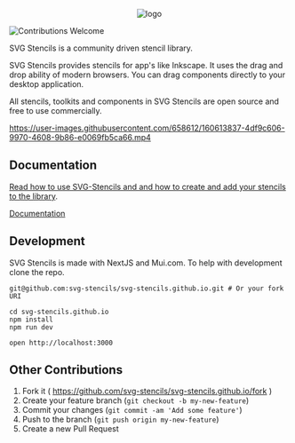 <p align="center">
    <img alt="logo" src="https://svg-stencils.github.io/images/logo-big.png">
</p>

![Contributions Welcome](https://img.shields.io/badge/Contributions-welcome-blue.svg)

SVG Stencils is a community driven stencil library.

SVG Stencils provides stencils for app's like Inkscape. It uses the drag
and drop ability of modern browsers. You can drag components directly to your
desktop application.

All stencils, toolkits and components in SVG Stencils are open source and free
to use commercially.

https://user-images.githubusercontent.com/658612/160613837-4df9c606-9970-4608-9b86-e0069fb5ca66.mp4

## Documentation

[Read how to use SVG-Stencils and and how to create and add your stencils to the
library](./DOCUMENTATION.md).

[Documentation](./DOCUMENTATION.md)

## Development

SVG Stencils is made with NextJS and Mui.com. To help with development clone the repo.

```
git@github.com:svg-stencils/svg-stencils.github.io.git # Or your fork URI

cd svg-stencils.github.io
npm install
npm run dev

open http://localhost:3000
```


## Other Contributions

1. Fork it ( https://github.com/svg-stencils/svg-stencils.github.io/fork )
2. Create your feature branch (`git checkout -b my-new-feature`)
3. Commit your changes (`git commit -am 'Add some feature'`)
4. Push to the branch (`git push origin my-new-feature`)
5. Create a new Pull Request
